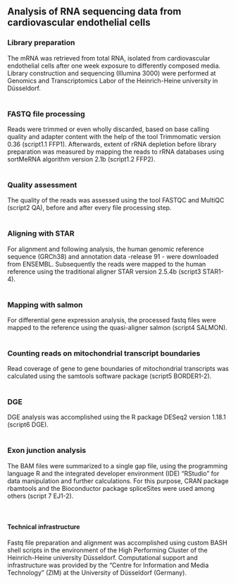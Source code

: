 ## Analysis of RNA sequencing data from cardiovascular endothelial cells

### Library preparation
The mRNA was retrieved from total RNA, isolated from cardiovascular endothelial cells after one week exposure to differently composed media. Library construction and sequencing (Illumina 3000) were performed at Genomics and Transcriptomics Labor of the Heinrich-Heine university in Düsseldorf. 
<br />
<br />

### FASTQ file processing
Reads were trimmed or even wholly discarded, based on base calling quality and adapter content with the help of the tool Trimmomatic version 0.36 (script1.1 FFP1). Afterwards, extent of rRNA depletion before library preparation was measured by mapping the reads to rRNA databases using sortMeRNA algorithm version 2.1b (script1.2 FFP2). 
<br />
<br />

### Quality assessment
The quality of the reads was assessed using the tool FASTQC and MultiQC (script2 QA), before and after every file processing step.
<br />
<br />

### Aligning with STAR
For alignment and following analysis, the human genomic reference sequence (GRCh38) and annotation data -release 91 - were downloaded from ENSEMBL. Subsequently the reads were mapped to the human reference using the traditional aligner STAR version 2.5.4b (script3 STAR1-4).
<br />
<br />

### Mapping with salmon
For differential gene expression analysis, the processed fastq files were mapped to the reference using the quasi-aligner salmon (script4 SALMON).
<br />
<br />


### Counting reads on mitochondrial transcript boundaries
Read coverage of gene to gene boundaries of mitochondrial transcripts was calculated using the samtools software package (script5 BORDER1-2). 
<br />
<br />

### DGE
DGE analysis was accomplished using the R package DESeq2 version 1.18.1 (script6 DGE). 
<br />
<br />


### Exon junction analysis
The BAM files were summarized to a single gap file, using the programming language R and the integrated developer environment (IDE) “RStudio” for data manipulation and further calculations. For this purpose, CRAN package rbamtools and the Bioconductor package spliceSites were used among others (script 7 EJ1-2). 
<br />
<br />
<br />

#### Technical infrastructure
Fastq file preparation and alignment was accomplished using custom BASH shell scripts in the environment of the High Performing Cluster of the Heinrich-Heine university Düsseldorf. Computational support and infrastructure was provided by the “Centre for Information and Media Technology” (ZIM) at the University of Düsseldorf (Germany).

